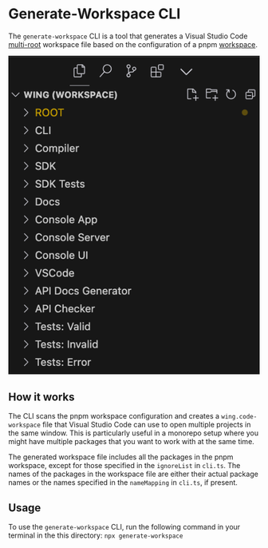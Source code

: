 # Generate-Workspace CLI

The `generate-workspace` CLI is a tool that generates a Visual Studio Code [multi-root](https://code.visualstudio.com/docs/editor/multi-root-workspaces) workspace file based on the configuration of a pnpm [workspace](https://pnpm.io/workspaces).

![screenshot](./screenshot.png)

## How it works

The CLI scans the pnpm workspace configuration and creates a `wing.code-workspace` file that Visual Studio Code can use to open multiple projects in the same window. This is particularly useful in a monorepo setup where you might have multiple packages that you want to work with at the same time.

The generated workspace file includes all the packages in the pnpm workspace, except for those specified in the `ignoreList` in `cli.ts`. The names of the packages in the workspace file are either their actual package names or the names specified in the `nameMapping` in `cli.ts`, if present.

## Usage

To use the `generate-workspace` CLI, run the following command in your terminal in the this directory: `npx generate-workspace`



